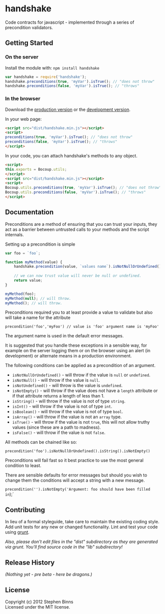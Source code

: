# handshake

Code contracts for javascript - implemented through a series of precondition validators.

## Getting Started
### On the server
Install the module with: `npm install handshake`

```javascript
var handshake = require('handshake');
handshake.preconditions(true, 'myVar').isTrue(); // "does not throw"
handshake.preconditions(false, 'myVar').isTrue(); // "throws"
```

### In the browser
Download the [production version][min] or the [development version][max].

[min]: https://raw.github.com/stephenbinns/handshake/master/dist/handshake.min.js
[max]: https://raw.github.com/stephenbinns/handshake/master/dist/handshake.js

In your web page:

```html
<script src="dist/handshake.min.js"></script>
<script>
preconditions(true, 'myVar').isTrue(); // "does not throw"
preconditions(false, 'myVar').isTrue(); // "throws"
</script>
```

In your code, you can attach handshake's methods to any object.

```html
<script>
this.exports = Bocoup.utils;
</script>
<script src="dist/handshake.min.js"></script>
<script>
Bocoup.utils.preconditions(true, 'myVar').isTrue(); // "does not throw"
Bocoup.utils.preconditions(false, 'myVar').isTrue(); // "throws"
</script>
```

## Documentation

Preconditions are a method of ensuring that you can trust your inputs, they act as 
a barrier between untrusted calls to your methods and the script internals.

Setting up a precondition is simple

```javascript
var foo = `foo`;

function myMethod(value) {
    handshake.precondition(value, `values name`).isNotNullOrUndefined();
    
    // we can now trust value will never be null or undefined.
    return value;
}

myMethod(foo);
myMethod(null); // will throw.
myMethod(); // will throw.

```

Preconditions required you to at least provide a value to validate but also will take a name for the attribute

`precondition('foo','myFoo') // value is 'foo' argument name is 'myFoo'`

The argument name is used in the default error messages.

It is suggested that you handle these exceptions in a sensible way, for example
on the server logging them or on the browser using an alert (in development) or
alternate means in a production environment.

The following conditions can be applied as a precondition of an argument.

* `isNotNullOrUndefined()` - will throw if the value is `null` or `undefined`.
* `isNotNull()` - will throw if the value is `null`.
* `isNotUndefined()` - will throw is the value is `undefined`.
* `isNotEmpty()` - will throw if the value does not have a `length` attribute or if that attribute returns a length of less than 1.
* `isString()` - will throw if the value is not of type `string`.
* `isInt()` - will throw if the value is not of type `int`.
* `isBoolean()` - will throw if the value is not of type `bool`.
* `isArray()` - will throw if the value is not an `array` type.
* `isTrue()` - will throw if the value is not `true`, this will not allow truthy values (since these are a path to madness).
* `isFalse()` - will throw if the value is not `false`.
 
All methods can be chained like so:

`precondition('foo').isNotNullOrUndefined().isString().isNotEmpty()`

Preconditions will fail fast so it best practice to use the most general condition to least.

There are sensible defaults for error messages but should you wish to change them the conditions will accept a string
with a new message.

`precondition('').isNotEmpty('Argument: foo should have been filled in`);`

## Contributing
In lieu of a formal styleguide, take care to maintain the existing coding style. Add unit tests for any new or changed functionality. Lint and test your code using [grunt](https://github.com/cowboy/grunt).

_Also, please don't edit files in the "dist" subdirectory as they are generated via grunt. You'll find source code in the "lib" subdirectory!_

## Release History
_(Nothing yet - pre beta - here be dragons.)_

## License
Copyright (c) 2012 Stephen Binns  
Licensed under the MIT license.
